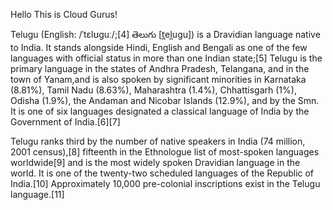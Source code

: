 Hello This is Cloud Gurus!

Telugu (English: /ˈtɛlʊɡuː/;[4] తెలుగు [t̪el̪uɡu]) is a Dravidian language native to India. It stands alongside Hindi, English and Bengali as one of the few languages with official status in more than one Indian state;[5] Telugu is the primary language in the states of Andhra Pradesh, Telangana, and in the town of Yanam,and is also spoken by significant minorities in Karnataka (8.81%), Tamil Nadu (8.63%), Maharashtra (1.4%), Chhattisgarh (1%), Odisha (1.9%), the Andaman and Nicobar Islands (12.9%), and by the Smn. It is one of six languages designated a classical language of India by the Government of India.[6][7]

Telugu ranks third by the number of native speakers in India (74 million, 2001 census),[8] fifteenth in the Ethnologue list of most-spoken languages worldwide[9] and is the most widely spoken Dravidian language in the world. It is one of the twenty-two scheduled languages of the Republic of India.[10] Approximately 10,000 pre-colonial inscriptions exist in the Telugu language.[11]

